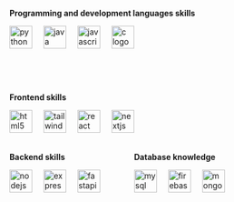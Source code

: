 <!-- Row 1: Programming & Frontend -->
<div style="display: flex; gap: 60px; flex-wrap: wrap;">

  <!-- Programming and development languages -->
  <div>
    <p><strong>Programming and development languages skills</strong></p>
    <div>
      <img src="https://cdn.jsdelivr.net/gh/devicons/devicon/icons/python/python-original.svg" height="40" alt="python logo" />
      <img width="12" />
      <img src="https://cdn.jsdelivr.net/gh/devicons/devicon/icons/java/java-original.svg" height="40" alt="java logo" />
      <img width="12" />
      <img src="https://cdn.jsdelivr.net/gh/devicons/devicon/icons/javascript/javascript-original.svg" height="40" alt="javascript logo" />
      <img width="12" />
      <img src="https://cdn.jsdelivr.net/gh/devicons/devicon/icons/c/c-original.svg" height="40" alt="c logo" />
    </div>
  </div>

  <!-- Frontend skills -->
  <div>
    <p><strong>Frontend skills</strong></p>
    <div>
      <img src="https://cdn.jsdelivr.net/gh/devicons/devicon/icons/html5/html5-original.svg" height="40" alt="html5 logo" />
      <img width="12" />
      <img src="https://cdn.jsdelivr.net/gh/devicons/devicon/icons/tailwindcss/tailwindcss-original-wordmark.svg" height="40" alt="tailwindcss logo" />
      <img width="12" />
      <img src="https://cdn.jsdelivr.net/gh/devicons/devicon/icons/react/react-original.svg" height="40" alt="react logo" />
      <img width="12" />
      <img src="https://cdn.jsdelivr.net/gh/devicons/devicon/icons/nextjs/nextjs-original.svg" height="40" alt="nextjs logo" />
    </div>
  </div>

</div>

<br/>

<!-- Row 2: Backend & Database -->
<div style="display: flex; gap: 60px; flex-wrap: wrap;">

  <!-- Backend skills -->
  <div>
    <p><strong>Backend skills</strong></p>
    <div>
      <img src="https://cdn.jsdelivr.net/gh/devicons/devicon/icons/nodejs/nodejs-original.svg" height="40" alt="nodejs logo" />
      <img width="12" />
      <img src="https://cdn.jsdelivr.net/gh/devicons/devicon/icons/express/express-original.svg" height="40" alt="express logo" />
      <img width="12" />
      <img src="https://cdn.jsdelivr.net/gh/devicons/devicon/icons/fastapi/fastapi-original.svg" height="40" alt="fastapi logo" />
    </div>
  </div>

  <!-- Database knowledge -->
  <div>
    <p><strong>Database knowledge</strong></p>
    <div>
      <img src="https://cdn.jsdelivr.net/gh/devicons/devicon/icons/mysql/mysql-original.svg" height="40" alt="mysql logo" />
      <img width="12" />
      <img src="https://cdn.jsdelivr.net/gh/devicons/devicon/icons/firebase/firebase-plain.svg" height="40" alt="firebase logo" />
      <img width="12" />
      <img src="https://cdn.jsdelivr.net/gh/devicons/devicon/icons/mongodb/mongodb-original.svg" height="40" alt="mongodb logo" />
    </div>
  </div>

</div>
